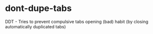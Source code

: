 # dont-dupe-tabs
DDT - Tries to prevent compulsive tabs opening (bad) habit (by closing automatically duplicated tabs)
